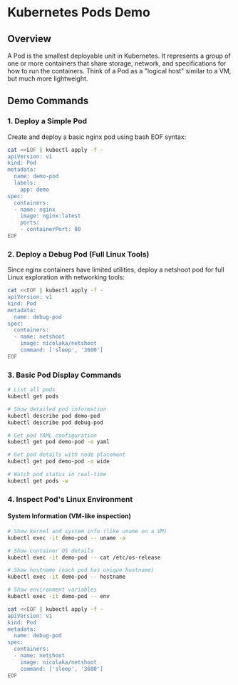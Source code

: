 # Kubernetes Pods Demo

## Overview
A Pod is the smallest deployable unit in Kubernetes. It represents a group of one or more containers that share storage, network, and specifications for how to run the containers. Think of a Pod as a "logical host" similar to a VM, but much more lightweight.

## Demo Commands

### 1. Deploy a Simple Pod

Create and deploy a basic nginx pod using bash EOF syntax:

```bash
cat <<EOF | kubectl apply -f -
apiVersion: v1
kind: Pod
metadata:
  name: demo-pod
  labels:
    app: demo
spec:
  containers:
  - name: nginx
    image: nginx:latest
    ports:
    - containerPort: 80
EOF
```

### 2. Deploy a Debug Pod (Full Linux Tools)

Since nginx containers have limited utilities, deploy a netshoot pod for full Linux exploration with networking tools:

```bash
cat <<EOF | kubectl apply -f -
apiVersion: v1
kind: Pod
metadata:
  name: debug-pod
spec:
  containers:
  - name: netshoot
    image: nicolaka/netshoot
    command: ['sleep', '3600']
EOF
```

### 3. Basic Pod Display Commands

```bash
# List all pods
kubectl get pods

# Show detailed pod information
kubectl describe pod demo-pod
kubectl describe pod debug-pod

# Get pod YAML configuration
kubectl get pod demo-pod -o yaml

# Get pod details with node placement
kubectl get pod demo-pod -o wide

# Watch pod status in real-time
kubectl get pods -w
```

### 4. Inspect Pod's Linux Environment

#### System Information (VM-like inspection)
```bash
# Show kernel and system info (like uname on a VM)
kubectl exec -it demo-pod -- uname -a

# Show container OS details
kubectl exec -it demo-pod -- cat /etc/os-release

# Show hostname (each pod has unique hostname)
kubectl exec -it demo-pod -- hostname

# Show environment variables
kubectl exec -it demo-pod -- env
```

```bash
cat <<EOF | kubectl apply -f -
apiVersion: v1
kind: Pod
metadata:
  name: debug-pod
spec:
  containers:
  - name: netshoot
    image: nicolaka/netshoot
    command: ['sleep', '3600']
EOF
```
